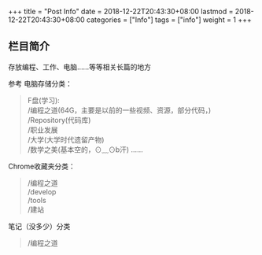 +++
title = "Post Info"
date = 2018-12-22T20:43:30+08:00
lastmod = 2018-12-22T20:43:30+08:00
categories = ["Info"]
tags = ["info"]
weight = 1
+++

## 栏目简介

存放编程、工作、电脑……等等相关长篇的地方

参考
电脑存储分类： 
 
> F盘(学习):  
    /编程之道(64G，主要是以前的一些视频、资源，部分代码，)  
    /Repository(代码库)   
    /职业发展  
    /大学(大学时代遗留产物)   
    /数学之美(基本空的，⊙﹏⊙b汗)
    ……

Chrome收藏夹分类：

> /编程之道  
  /develop   
  /tools   
  /建站  

笔记（没多少）分类

> /编程之道

